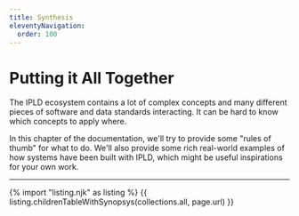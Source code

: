 ```yaml
---
title: Synthesis
eleventyNavigation:
  order: 100
---
```


Putting it All Together
=======================

The IPLD ecosystem contains a lot of complex concepts and many different pieces of software
and data standards interacting.  It can be hard to know which concepts to apply where.

In this chapter of the documentation, we'll try to provide some "rules of thumb" for what to do.
We'll also provide some rich real-world examples of how systems have been built with IPLD,
which might be useful inspirations for your own work.

---

{% import "listing.njk" as listing %}
{{ listing.childrenTableWithSynopsys(collections.all, page.url) }}
